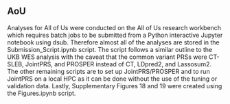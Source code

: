 ## AoU

Analyses for All of Us were conducted on the All of Us research workbench which requires batch jobs to be submitted from a Python interactive Jupyter notebook using dsub. Therefore almost all of the analyses are stored in the Submission_Script.ipynb script. The script follows a similar outline to the UKB WES analysis with the caveat that the common variant PRSs were CT-SLEB, JointPRS, and PROSPER instead of CT, LDpred2, and Lassosum2. The other remaining scripts are to set up JointPRS/PROSPER and to run JointPRS on a local HPC as it can be done without the use of the tuning or validation data. Lastly, Supplementary Figures 18 and 19 were created using the Figures.ipynb script. 
